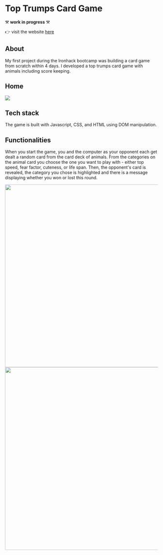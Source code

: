 # Top Trumps Card Game

⚒️ **work in progress** ⚒️

👉  visit the website [here](https://aylinuenal.github.io/TopTrumpsCardGame/)


## About

My first project during the Ironhack bootcamp was building a card game from scratch within 4 days. I developed a top trumps card game with animals including score keeping.


## Home

<img src="https://res.cloudinary.com/dfy5clpwn/image/upload/v1617811521/Websites%20storage/Homepage_Game_yvhrd6.png">


## Tech stack

The game is built with Javascript, CSS, and HTML using DOM manipulation.


## Functionalities

When you start the game, you and the computer as your opponent each get dealt a random card from the card deck of animals. From the categories on the animal card you choose the one you want to play with - either top speed, fear factor, cuteness, or life span. Then, the opponent's card is revealed, the category you chose is highlighted and there is a message displaying whether you won or lost this round.

 <img src="https://res.cloudinary.com/dfy5clpwn/image/upload/v1617812094/Websites%20storage/example_cardgame_atkisk.png" width="600">
  <img src="https://res.cloudinary.com/dfy5clpwn/image/upload/v1617810493/Websites%20storage/Bildschirmfoto_2021-04-07_um_16.47.32_cnft6r.png" width="600">
